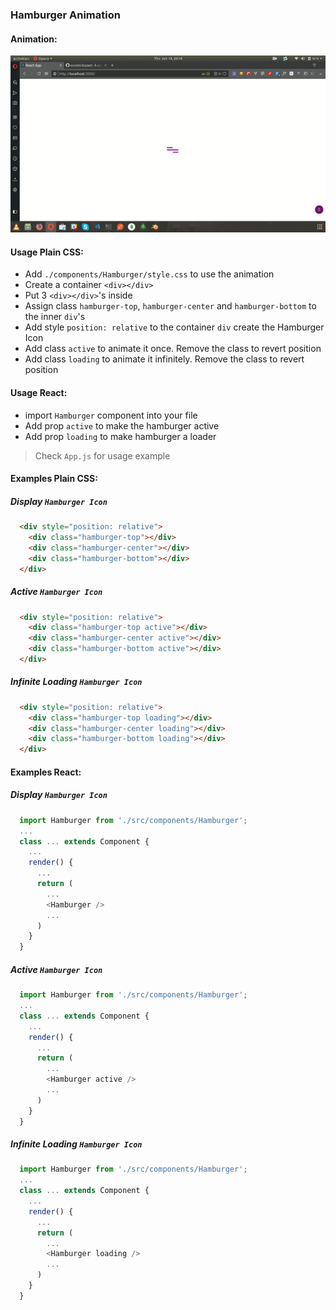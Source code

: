 ### Hamburger Animation

#### Animation:
![Animation](./ScreenShots/Image.gif)


#### Usage Plain CSS:
- Add `./components/Hamburger/style.css` to use the animation
- Create a container `<div></div>`
- Put 3 `<div></div>`'s inside
- Assign class `hamburger-top`, `hamburger-center` and `hamburger-bottom` to the inner `div`'s
- Add style `position: relative` to the container `div` create the Hamburger Icon
- Add class `active` to animate it once. Remove the class to revert position
- Add class `loading` to animate it infinitely. Remove the class to revert position

#### Usage React:
- import `Hamburger` component into your file
- Add prop `active` to make the hamburger active
- Add prop `loading` to make hamburger a loader

> Check `App.js` for usage example


#### Examples Plain CSS:
##### Display `Hamburger Icon`
```html
  <div style="position: relative">
    <div class="hamburger-top"></div>
    <div class="hamburger-center"></div>
    <div class="hamburger-bottom"></div>
  </div>
```

##### Active `Hamburger Icon`
```html
  <div style="position: relative">
    <div class="hamburger-top active"></div>
    <div class="hamburger-center active"></div>
    <div class="hamburger-bottom active"></div>
  </div>
```

##### Infinite Loading `Hamburger Icon`
```html
  <div style="position: relative">
    <div class="hamburger-top loading"></div>
    <div class="hamburger-center loading"></div>
    <div class="hamburger-bottom loading"></div>
  </div>
```

#### Examples React:
##### Display `Hamburger Icon`
```js
  import Hamburger from './src/components/Hamburger';
  ...
  class ... extends Component {
    ...
    render() {
      ...
      return (
        ...
        <Hamburger />
        ...
      )
    }
  }
```

##### Active `Hamburger Icon`
```js
  import Hamburger from './src/components/Hamburger';
  ...
  class ... extends Component {
    ...
    render() {
      ...
      return (
        ...
        <Hamburger active />
        ...
      )
    }
  }
```

##### Infinite Loading `Hamburger Icon`
```js
  import Hamburger from './src/components/Hamburger';
  ...
  class ... extends Component {
    ...
    render() {
      ...
      return (
        ...
        <Hamburger loading />
        ...
      )
    }
  }
```
